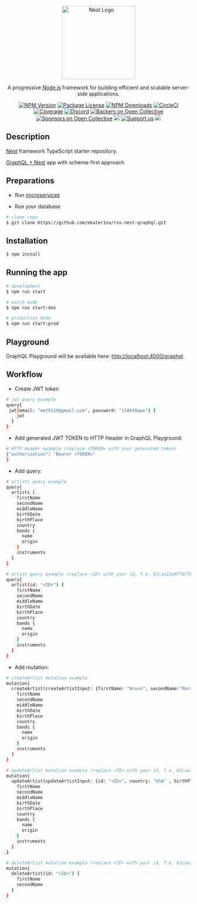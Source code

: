 <p align="center">
  <a href="http://nestjs.com/" target="blank"><img src="https://nestjs.com/img/logo-small.svg" width="200" alt="Nest Logo" /></a>
</p>

[circleci-image]: https://img.shields.io/circleci/build/github/nestjs/nest/master?token=abc123def456
[circleci-url]: https://circleci.com/gh/nestjs/nest

  <p align="center">A progressive <a href="http://nodejs.org" target="_blank">Node.js</a> framework for building efficient and scalable server-side applications.</p>
    <p align="center">
<a href="https://www.npmjs.com/~nestjscore" target="_blank"><img src="https://img.shields.io/npm/v/@nestjs/core.svg" alt="NPM Version" /></a>
<a href="https://www.npmjs.com/~nestjscore" target="_blank"><img src="https://img.shields.io/npm/l/@nestjs/core.svg" alt="Package License" /></a>
<a href="https://www.npmjs.com/~nestjscore" target="_blank"><img src="https://img.shields.io/npm/dm/@nestjs/common.svg" alt="NPM Downloads" /></a>
<a href="https://circleci.com/gh/nestjs/nest" target="_blank"><img src="https://img.shields.io/circleci/build/github/nestjs/nest/master" alt="CircleCI" /></a>
<a href="https://coveralls.io/github/nestjs/nest?branch=master" target="_blank"><img src="https://coveralls.io/repos/github/nestjs/nest/badge.svg?branch=master#9" alt="Coverage" /></a>
<a href="https://discord.gg/G7Qnnhy" target="_blank"><img src="https://img.shields.io/badge/discord-online-brightgreen.svg" alt="Discord"/></a>
<a href="https://opencollective.com/nest#backer" target="_blank"><img src="https://opencollective.com/nest/backers/badge.svg" alt="Backers on Open Collective" /></a>
<a href="https://opencollective.com/nest#sponsor" target="_blank"><img src="https://opencollective.com/nest/sponsors/badge.svg" alt="Sponsors on Open Collective" /></a>
  <a href="https://paypal.me/kamilmysliwiec" target="_blank"><img src="https://img.shields.io/badge/Donate-PayPal-ff3f59.svg"/></a>
    <a href="https://opencollective.com/nest#sponsor"  target="_blank"><img src="https://img.shields.io/badge/Support%20us-Open%20Collective-41B883.svg" alt="Support us"></a>
  <a href="https://twitter.com/nestframework" target="_blank"><img src="https://img.shields.io/twitter/follow/nestframework.svg?style=social&label=Follow"></a>
</p>
  <!--[![Backers on Open Collective](https://opencollective.com/nest/backers/badge.svg)](https://opencollective.com/nest#backer)
  [![Sponsors on Open Collective](https://opencollective.com/nest/sponsors/badge.svg)](https://opencollective.com/nest#sponsor)-->

## Description

[Nest](https://github.com/nestjs/nest) framework TypeScript starter repository.


[GraphQL + Nest](https://docs.nestjs.com/graphql/quick-start) app with schema-first approach
## Preparations

- Run [microservices](https://github.com/rolling-scopes-school/node-graphql-service)

- Run your database

```bash
# clone repo
$ git clone https://github.com/ekater1na/rss-nest-qraphql.git
```
## Installation

```bash
$ npm install
```

## Running the app

```bash
# development
$ npm run start

# watch mode
$ npm run start:dev

# production mode
$ npm run start:prod
```


## Playground

GraphQL Playground will be available here: [http://localhost:4000/graphql](http://localhost:4000/graphql).


## Workflow

- Create JWT token


```bash
# jwt query example
query{
 jwt(email: "met9129@gmail.com", password: "118649qwe") {
    jwt
  }
}
```
- Add generated JWT TOKEN to HTTP Header in GraphQL Playground: 

```bash
# HTTP Header example (replace <TOKEN> with your generated token)
{"authorization": "Bearer <TOKEN>"
}
```
- Add query: 

```bash
# artists query example
query{
  artists {
    firstName
    secondName
    middleName
    birthDate
    birthPlace
    country
    bands {
      name
      origin      
    }
    instruments
  }
}
```

```bash
# artist query example (replace <ID> with your id, f.e. 62caa13e07f87f02470888b4)
query{
  artist(id: "<ID>") {
    firstName
    secondName
    middleName
    birthDate
    birthPlace
    country
    bands {
      name
      origin      
    }
    instruments
  }
}
```

- Add mutation: 

```bash
# createArtist mutation example
mutation{
  createArtist(createArtistInput: {firstName: "Bruno", secondName:"Mars", country: "Honolulu, Hawaii, U.S."}) {
    firstName
    secondName
    middleName
    birthDate
    birthPlace
    country
    bands {
      name
      origin      
    }
    instruments
  }  
}
```

```bash
# updateArtist mutation example (replace <ID> with your id, f.e. 62caa13e07f87f02470888b4)
mutation{
  updateArtist(updateArtistInput: {id: "<ID>", country: "USA" , birthPlace: "Honolulu, Hawaii, U.S.", birthDate: "10/08/1985"}) {
    firstName
    secondName
    middleName
    birthDate
    birthPlace
    country
    bands {
      name
      origin      
    }
    instruments
  }  
}
```

```bash
# deleteArtist mutation example (replace <ID> with your id, f.e. 62caa13e07f87f02470888b4)
mutation{
  deleteArtist(id: "<ID>") {
    firstName
    secondName
  }
}
```
